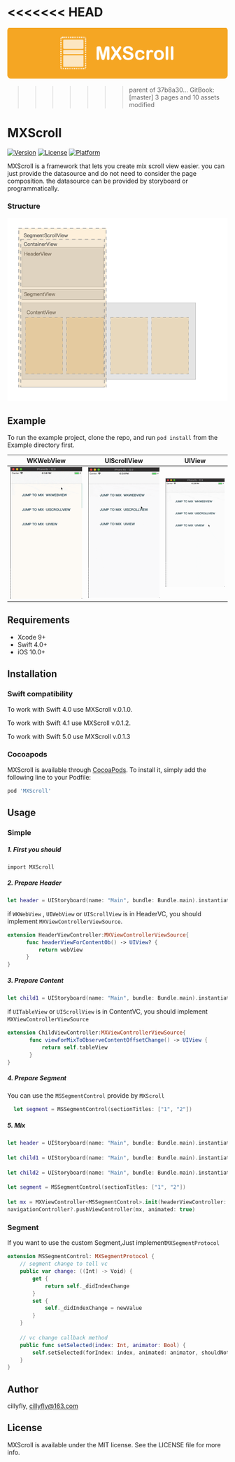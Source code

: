 <<<<<<< HEAD
=======
![banner](images/banner.png)
>>>>>>> parent of 37b8a30... GitBook: [master] 3 pages and 10 assets modified

# MXScroll
[![Version](https://img.shields.io/cocoapods/v/MXScroll.svg?style=flat)](https://cocoapods.org/pods/MXScroll)
[![License](https://img.shields.io/cocoapods/l/MXScroll.svg?style=flat)](https://opensource.org/licenses/MIT)
[![Platform](https://img.shields.io/cocoapods/p/MXScroll.svg?style=flat)](https://cocoapods.org/pods/MXScroll)

MXScroll is a framework that lets you create mix scroll view easier. you can just provide the datasource and do not need to consider the page composition. the datasource can be provided by storyboard or programmatically. 

### Structure  
![structure](images/ViewFoundation.png)

## Example

To run the example project, clone the repo, and run `pod install` from the Example directory first.

| WKWebView | UIScrollView | UIView |
| --- | --- | --- |
| ![wkwebview](images/wkwebview.gif) | ![UIScrollView](images/UIScrollView.gif) | ![UIView](images/UIView.gif) |

## Requirements
* Xcode 9+
* Swift 4.0+
* iOS 10.0+ 

## Installation

### Swift compatibility

To work with Swift 4.0 use MXScroll v.0.1.0.

To work with Swift 4.1 use MXScroll v.0.1.2.

To work with Swift 5.0 use MXScroll v.0.1.3

### Cocoapods
MXScroll is available through [CocoaPods](https://cocoapods.org). To install
it, simply add the following line to your Podfile:

```ruby
pod 'MXScroll'
```
## Usage
### Simple

##### 1. First you should 
    import MXScroll

##### 2. Prepare Header

```Swift
let header = UIStoryboard(name: "Main", bundle: Bundle.main).instantiateViewController(withIdentifier: "HeaderViewController")
``` 

if `WKWebView` , `UIWebView` or `UIScrollView` is in HeaderVC, you should implement `MXViewControllerViewSource`.

```Swift
extension HeaderViewController:MXViewControllerViewSource{
      func headerViewForContentOb() -> UIView? {
          return webView
      }
}
```

##### 3. Prepare Content

```Swift
let child1 = UIStoryboard(name: "Main", bundle: Bundle.main).instantiateViewController(withIdentifier: "ChildViewController")
```
if `UITableView` or `UIScrollView` is in ContentVC, you should implement `MXViewControllerViewSource`

```Swift
extension ChildViewController:MXViewControllerViewSource{
       func viewForMixToObserveContentOffsetChange() -> UIView {
           return self.tableView
       }
}
```

##### 4. Prepare Segment
You can use the `MSSegmentControl` provide by `MXScroll`

```Swift
  let segment = MSSegmentControl(sectionTitles: ["1", "2"])
```
##### 5. Mix 

```Swift
let header = UIStoryboard(name: "Main", bundle: Bundle.main).instantiateViewController(withIdentifier: "HeaderViewController")
        
let child1 = UIStoryboard(name: "Main", bundle: Bundle.main).instantiateViewController(withIdentifier: "ChildViewController")
        
let child2 = UIStoryboard(name: "Main", bundle: Bundle.main).instantiateViewController(withIdentifier: "SecondViewController")
        
let segment = MSSegmentControl(sectionTitles: ["1", "2"])
        
let mx = MXViewController<MSSegmentControl>.init(headerViewController: header, segmentControllers: [child1, child2], segmentView: segment)
navigationController?.pushViewController(mx, animated: true)
```
### Segment
If you want to use the custom Segment,Just implement`MXSegmentProtocol` 

```Swift
extension MSSegmentControl: MXSegmentProtocol {
    // segment change to tell vc
    public var change: ((Int) -> Void) {
        get {
            return self._didIndexChange
        }
        set {
            self._didIndexChange = newValue
        }
    }
    
    // vc change callback method
    public func setSelected(index: Int, animator: Bool) {
        self.setSelected(forIndex: index, animated: animator, shouldNotify: true)
    }
}
```


## Author

cillyfly, cillyfly@163.com

## License

MXScroll is available under the MIT license. See the LICENSE file for more info.
